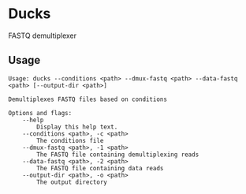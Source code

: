 # Ducks
FASTQ demultiplexer

## Usage
    Usage: ducks --conditions <path> --dmux-fastq <path> --data-fastq <path> [--output-dir <path>]
    
    Demultiplexes FASTQ files based on conditions
    
    Options and flags:
        --help
            Display this help text.
        --conditions <path>, -c <path>
            The conditions file
        --dmux-fastq <path>, -1 <path>
            The FASTQ file containing demultiplexing reads
        --data-fastq <path>, -2 <path>
            The FASTQ file containing data reads
        --output-dir <path>, -o <path>
            The output directory
